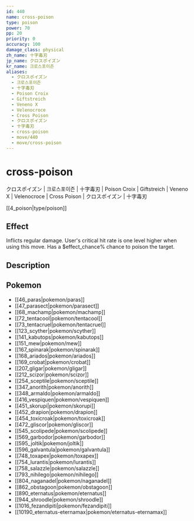 ```yaml
---
id: 440
name: cross-poison
type: poison
power: 70
pp: 20
priority: 0
accuracy: 100
damage_class: physical
zh_name: 十字毒刃
jp_name: クロスポイズン
kr_name: 크로스포이즌
aliases:
  - クロスポイズン
  - 크로스포이즌
  - 十字毒刃
  - Poison Croix
  - Giftstreich
  - Veneno X
  - Velenocroce
  - Cross Poison
  - クロスポイズン
  - 十字毒刃
  - cross-poison
  - move/440
  - move/cross-poison
---
```

# cross-poison
    
クロスポイズン | 크로스포이즌 | 十字毒刃 | Poison Croix | Giftstreich | Veneno X | Velenocroce | Cross Poison | クロスポイズン | 十字毒刃

[[4_poison|type/poison]]

## Effect

Inflicts regular damage.  User's critical hit rate is one level higher when using this move. Has a $effect_chance% chance to poison the target.

## Description



## Pokemon

- [[46_paras|pokemon/paras]]
- [[47_parasect|pokemon/parasect]]
- [[68_machamp|pokemon/machamp]]
- [[72_tentacool|pokemon/tentacool]]
- [[73_tentacruel|pokemon/tentacruel]]
- [[123_scyther|pokemon/scyther]]
- [[141_kabutops|pokemon/kabutops]]
- [[151_mew|pokemon/mew]]
- [[167_spinarak|pokemon/spinarak]]
- [[168_ariados|pokemon/ariados]]
- [[169_crobat|pokemon/crobat]]
- [[207_gligar|pokemon/gligar]]
- [[212_scizor|pokemon/scizor]]
- [[254_sceptile|pokemon/sceptile]]
- [[347_anorith|pokemon/anorith]]
- [[348_armaldo|pokemon/armaldo]]
- [[416_vespiquen|pokemon/vespiquen]]
- [[451_skorupi|pokemon/skorupi]]
- [[452_drapion|pokemon/drapion]]
- [[454_toxicroak|pokemon/toxicroak]]
- [[472_gliscor|pokemon/gliscor]]
- [[545_scolipede|pokemon/scolipede]]
- [[569_garbodor|pokemon/garbodor]]
- [[595_joltik|pokemon/joltik]]
- [[596_galvantula|pokemon/galvantula]]
- [[748_toxapex|pokemon/toxapex]]
- [[754_lurantis|pokemon/lurantis]]
- [[758_salazzle|pokemon/salazzle]]
- [[793_nihilego|pokemon/nihilego]]
- [[804_naganadel|pokemon/naganadel]]
- [[862_obstagoon|pokemon/obstagoon]]
- [[890_eternatus|pokemon/eternatus]]
- [[944_shroodle|pokemon/shroodle]]
- [[1016_fezandipiti|pokemon/fezandipiti]]
- [[10190_eternatus-eternamax|pokemon/eternatus-eternamax]]

